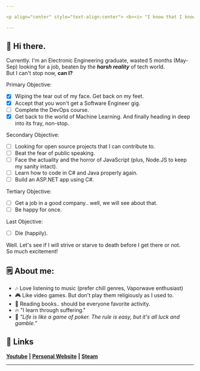 ```yaml
---

<p align="center" style="text-align:center"> <b><i> "I know that I know nothing." </b></i></p>

---
```


## :wave: Hi there.
Currently. I'm an Electronic Engineering graduate, wasted 5 months (May-Sep) looking for a job, beaten by the <b><i>harsh reality</i></b> of tech world.<br>
But I can't stop now, <b>can I?</b>

Primary Objective:
- [x] Wiping the tear out of my face. Get back on my feet.
- [x] Accept that you won't get a Software Engineer gig.
- [ ] Complete the DevOps course.
- [x] Get back to the world of Machine Learning. And finally heading in deep into its fray, non-stop.

Secondary Objective: 
- [ ] Looking for open source projects that I can contribute to.
- [ ] Beat the fear of public speaking.
- [ ] Face the actuality and the horror of JavaScript (plus, Node.JS to keep my sanity intact).
- [ ] Learn how to code in C# and Java properly again.
- [ ] Build an ASP.NET app using C#.

Tertiary Objective:
- [ ] Get a job in a good company.. well, we will see about that.
- [ ] Be happy for once.

Last Objective:
- [ ] Die (happily).

Well. Let's see if I will strive or starve to death before I get there or not.<br>
So much excitement!
## :spiral_notepad: About me:
- :notes: Love listening to music (prefer chill genres, Vaporwave enthusiast) 
- :video_game: Like video games. But don't play them religiously as I used to.
- :open_book: Reading books.. should be everyone favorite activity.
- :fire: "I learn through suffering."
- :smoking: <i> "Life is like a game of poker. The rule is easy, but it's all luck and gamble." </i>

## :link: Links
[**Youtube**](https://www.youtube.com/user/mapmaker42) **|** [**Personal Website**](https://faultytwo.wixsite.com/home) **|** [**Steam**](https://steamcommunity.com/id/faultytwo/)

---
